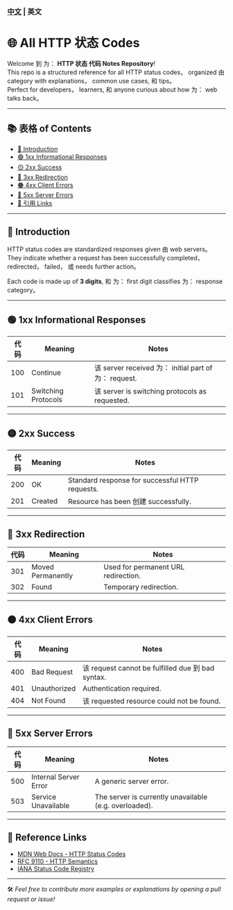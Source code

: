 ### [中文](https://github.com/CrayonL/AllHttpStatusCodes/edit/master/README.md) | 英文
# 🌐 All HTTP 状态 Codes

Welcome 到 为： **HTTP 状态 代码 Notes Repository**!  
This repo is a structured reference for all HTTP status codes， organized 由 category with explanations， common use cases, 和 tips。  
Perfect for developers， learners, 和 anyone curious about how 为： web talks back。

---

## 📚 表格 of Contents

- [📖 Introduction](#-introduction)
- [🟢 1xx Informational Responses](#-1xx-informational-responses)
- [🟡 2xx Success](#-2xx-success)
- [🔵 3xx Redirection](#-3xx-redirection)
- [🟠 4xx Client Errors](#-4xx-client-errors)
- [🔴 5xx Server Errors](#-5xx-server-errors)
- [📌 引用 Links](#-reference-links)

---

## 📖 Introduction

HTTP status codes are standardized responses given 由 web servers。  
They indicate whether a request has been successfully completed， redirected， failed， 或 needs further action。

Each code is made up of **3 digits**, 和 为： first digit classifies 为： response category。

---

## 🟢 1xx Informational Responses

| 代码 | Meaning | Notes |
|------|---------|-------|
| 100  | Continue | 该 server received 为： initial part of 为： request. |
| 101  | Switching Protocols | 该 server is switching protocols as requested. |

---

## 🟡 2xx Success

| 代码 | Meaning | Notes |
|------|---------|-------|
| 200  | OK | Standard response for successful HTTP requests. |
| 201  | Created | Resource has been 创建 successfully. |

---

## 🔵 3xx Redirection

| 代码 | Meaning | Notes |
|------|---------|-------|
| 301  | Moved Permanently | Used for permanent URL redirection. |
| 302  | Found | Temporary redirection. |

---

## 🟠 4xx Client Errors

| 代码 | Meaning | Notes |
|------|---------|-------|
| 400  | Bad Request | 该 request cannot be fulfilled due 到 bad syntax. |
| 401  | Unauthorized | Authentication required. |
| 404  | Not Found | 该 requested resource could not be found. |

---

## 🔴 5xx Server Errors

| 代码 | Meaning | Notes |
|------|---------|-------|
| 500  | Internal Server Error | A generic server error. |
| 503  | Service Unavailable | The server is currently unavailable (e.g. overloaded). |

---

## 📌 Reference Links

- [MDN Web Docs - HTTP Status Codes](https://developer.mozilla.org/en-US/docs/Web/HTTP/Status)
- [RFC 9110 - HTTP Semantics](https://datatracker.ietf.org/doc/html/rfc9110)
- [IANA Status Code Registry](https://www.iana.org/assignments/http-status-codes/http-status-codes.xhtml)

---

🛠️ *Feel free to contribute more examples or explanations by opening a pull request or issue!*
